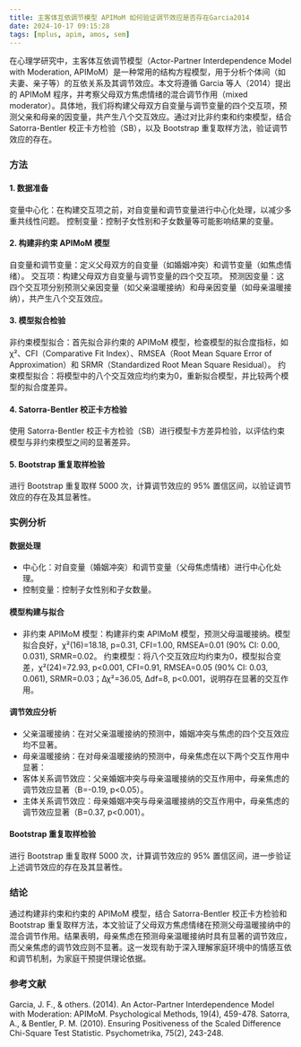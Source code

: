 ```yaml
---
title: 主客体互依调节模型 APIMoM 如何验证调节效应是否存在Garcia2014
date: 2024-10-17 09:15:28
tags: [mplus, apim, amos, sem]
---
```




在心理学研究中，主客体互依调节模型（Actor-Partner Interdependence Model with Moderation, APIMoM）是一种常用的结构方程模型，用于分析个体间（如夫妻、亲子等）的互依关系及其调节效应。本文将遵循 Garcia 等人（2014）提出的 APIMoM 程序，并考察父母双方焦虑情绪的混合调节作用（mixed moderator）。具体地，我们将构建父母双方自变量与调节变量的四个交互项，预测父亲和母亲的因变量，共产生八个交互效应。通过对比非约束和约束模型，结合 Satorra-Bentler 校正卡方检验（SB），以及 Bootstrap 重复取样方法，验证调节效应的存在。

<!-- more -->


### 方法
#### 1. 数据准备
变量中心化：在构建交互项之前，对自变量和调节变量进行中心化处理，以减少多重共线性问题。
控制变量：控制子女性别和子女数量等可能影响结果的变量。

#### 2. 构建非约束 APIMoM 模型

自变量和调节变量：定义父母双方的自变量（如婚姻冲突）和调节变量（如焦虑情绪）。
交互项：构建父母双方自变量与调节变量的四个交互项。
预测因变量：这四个交互项分别预测父亲因变量（如父亲温暖接纳）和母亲因变量（如母亲温暖接纳），共产生八个交互效应。

#### 3. 模型拟合检验

非约束模型拟合：首先拟合非约束的 APIMoM 模型，检查模型的拟合度指标，如 χ²、CFI（Comparative Fit Index）、RMSEA（Root Mean Square Error of Approximation）和 SRMR（Standardized Root Mean Square Residual）。
约束模型拟合：将模型中的八个交互效应均约束为0，重新拟合模型，并比较两个模型的拟合度差异。

#### 4. Satorra-Bentler 校正卡方检验

使用 Satorra-Bentler 校正卡方检验（SB）进行模型卡方差异检验，以评估约束模型与非约束模型之间的显著差异。

#### 5. Bootstrap 重复取样检验

进行 Bootstrap 重复取样 5000 次，计算调节效应的 95% 置信区间，以验证调节效应的存在及其显著性。

### 实例分析

#### 数据处理

- 中心化：对自变量（婚姻冲突）和调节变量（父母焦虑情绪）进行中心化处理。
- 控制变量：控制子女性别和子女数量。

#### 模型构建与拟合

- 非约束 APIMoM 模型：构建非约束 APIMoM 模型，预测父母温暖接纳。模型拟合良好，χ²(16)=18.18, p=0.31, CFI=1.00, RMSEA=0.01 (90% CI: 0.00, 0.031), SRMR=0.02。
约束模型：将八个交互效应均约束为0，模型拟合变差，χ²(24)=72.93, p<0.001, CFI=0.91, RMSEA=0.05 (90% CI: 0.03, 0.061), SRMR=0.03；Δχ²=36.05, Δdf=8, p<0.001，说明存在显著的交互作用。

#### 调节效应分析

- 父亲温暖接纳：在对父亲温暖接纳的预测中，婚姻冲突与焦虑的四个交互效应均不显著。
- 母亲温暖接纳：在对母亲温暖接纳的预测中，母亲焦虑在以下两个交互作用中显著：
- 客体关系调节效应：父亲婚姻冲突与母亲温暖接纳的交互作用中，母亲焦虑的调节效应显著（B=-0.19, p<0.05）。
- 主体关系调节效应：母亲婚姻冲突与母亲温暖接纳的交互作用中，母亲焦虑的调节效应显著（B=0.37, p<0.001）。

#### Bootstrap 重复取样检验

进行 Bootstrap 重复取样 5000 次，计算调节效应的 95% 置信区间，进一步验证上述调节效应的存在及其显著性。

### 结论

通过构建非约束和约束的 APIMoM 模型，结合 Satorra-Bentler 校正卡方检验和 Bootstrap 重复取样方法，本文验证了父母双方焦虑情绪在预测父母温暖接纳中的混合调节作用。结果表明，母亲焦虑在预测母亲温暖接纳时具有显著的调节效应，而父亲焦虑的调节效应则不显著。这一发现有助于深入理解家庭环境中的情感互依和调节机制，为家庭干预提供理论依据。

### 参考文献
Garcia, J. F., & others. (2014). An Actor-Partner Interdependence Model with Moderation: APIMoM. Psychological Methods, 19(4), 459-478.
Satorra, A., & Bentler, P. M. (2010). Ensuring Positiveness of the Scaled Difference Chi-Square Test Statistic. Psychometrika, 75(2), 243-248.